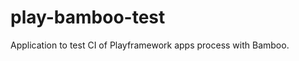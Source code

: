 play-bamboo-test
================

Application to test CI of Playframework apps process with Bamboo.